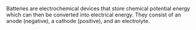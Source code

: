 Batteries are electrochemical devices that store chemical potential energy which can then be converted into electrical energy.
They consist of an anode (negative), a cathode (positive), and an electrolyte.